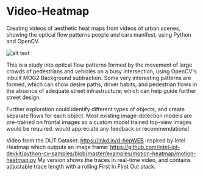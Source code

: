 # Video-Heatmap

Creating videos of aesthetic heat maps from videos of urban scenes, showing the optical flow patterns people and cars manifest, using Python and OpenCV. 

![alt text](https://github.com/hammadharoonk/Video-Heatmap/blob/main/flowpatternsvideo.gif?raw=true)

This is a study into optical flow patterns formed by the movement of large crowds of pedestrians and vehicles on a busy intersection, using OpenCV's inbuilt MOG2 Background subtraction. Some very interesting patterns are formed, which can show desire paths, driver habits, and pedestrian flows in the absence of adequate street infrastructure; which can help guide further street design.

Further exploration could identify different types of objects, and create separate flows for each object. Most existing image-detection models are pre-trained on frontal images so a custom model trained top-view images would be required. would appreciate any feedback or recommendations!

Video from the DUT Dataset: https://lnkd.in/d-hepWEB
Inspired by Intel Heatmap which outputs an image frame: https://github.com/intel-iot-devkit/python-cv-samples/blob/master/examples/motion-heatmap/motion-heatmap.py
My version shows the traces in real-time video, and contains adjustable trace length with a rolling First In First Out stack.
